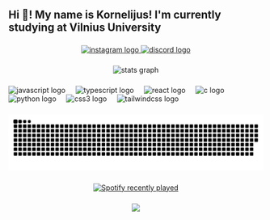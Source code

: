 <h2 align="left">Hi 👋! My name is Kornelijus! I'm currently studying at Vilnius University</h2>

###

<div align="center">
  <a href="https://www.instagram.com/kornelijusbaublys/" target="_blank">
    <img src="https://img.shields.io/static/v1?message=Instagram&logo=instagram&label=&color=E4405F&logoColor=white&labelColor=&style=for-the-badge" height="35" alt="instagram logo"  />
  </a>
  <a href="kornelijus24" target="_blank">
    <img src="https://img.shields.io/static/v1?message=Discord&logo=discord&label=&color=7289DA&logoColor=white&labelColor=&style=for-the-badge" height="35" alt="discord logo"  />
  </a>
</div>

###

<div align="center">
  <img src="https://github-readme-stats.vercel.app/api?username=kornelijus24&hide_title=false&hide_rank=false&show_icons=true&include_all_commits=true&count_private=true&disable_animations=false&theme=dracula&locale=en&hide_border=false&order=1" height="150" alt="stats graph"  />
</div>

###

<div align="left">
  <img src="https://cdn.jsdelivr.net/gh/devicons/devicon/icons/javascript/javascript-original.svg" height="40" alt="javascript logo"  />
  <img width="12" />
  <img src="https://cdn.jsdelivr.net/gh/devicons/devicon/icons/typescript/typescript-original.svg" height="40" alt="typescript logo"  />
  <img width="12" />
  <img src="https://cdn.jsdelivr.net/gh/devicons/devicon/icons/react/react-original.svg" height="40" alt="react logo"  />
  <img width="12" />
  <img src="https://cdn.jsdelivr.net/gh/devicons/devicon/icons/c/c-original.svg" height="40" alt="c logo"  />
  <img width="12" />
  <img src="https://cdn.jsdelivr.net/gh/devicons/devicon/icons/python/python-original.svg" height="40" alt="python logo"  />
  <img width="12" />
  <img src="https://cdn.jsdelivr.net/gh/devicons/devicon/icons/css3/css3-original.svg" height="40" alt="css3 logo"  />
  <img width="12" />
  <img src="https://cdn.jsdelivr.net/gh/devicons/devicon/icons/tailwindcss/tailwindcss-original-wordmark.svg" height="40" alt="tailwindcss logo"  />
</div>

###

<picture>
  <source media="(prefers-color-scheme: dark)" srcset="https://raw.githubusercontent.com/Kornelijus24/Kornelijus24/output/github-snake-dark.svg" />
  <source media="(prefers-color-scheme: light)" srcset="https://raw.githubusercontent.com/Kornelijus24/Kornelijus24/output/github-snake.svg" />
  <img alt="github-snake" src="https://raw.githubusercontent.com/Kornelijus24/Kornelijus24/output/github-snake.svg" />
</picture>

###

<div align="center">
  <a href="https://open.spotify.com/user/11150020435">
    <img src="https://spotify-recently-played-readme.vercel.app/api?user=11150020435&count=5&unique=false" alt="Spotify recently played"  />
  </a>
</div>

###

<div align="center">
  <img height="200" src="https://media0.giphy.com/media/v1.Y2lkPTc5MGI3NjExNGsxazk0YTByeDUyOG50Y3ZvdTY3bWFmMmRjNGZhOTY1Y3JrcDYxNyZlcD12MV9pbnRlcm5hbF9naWZfYnlfaWQmY3Q9Zw/3o7aD9hC4HyZ1ZPJgk/giphy.gif"  />
</div>

###
<!---
Kornelijus24/Kornelijus24 is a ✨ special ✨ repository because its `README.md` (this file) appears on your GitHub profile.
You can click the Preview link to take a look at your changes.
--->
